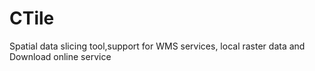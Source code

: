 # CTile
Spatial data slicing tool,support for WMS services, local raster data and Download online service
